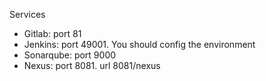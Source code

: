 
Services

 * Gitlab: port 81
 * Jenkins: port 49001. You should config the environment
 * Sonarqube: port 9000
 * Nexus: port 8081. url 8081/nexus
